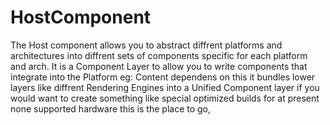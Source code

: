 # HostComponent
The Host component allows you to abstract diffrent platforms and architectures into diffrent sets of components specific for each platform and arch.
It is a Component Layer to allow you to write components that integrate into the Platform eg: Content dependens on this it bundles lower layers like
diffrent Rendering Engines into a Unified Component layer if you would want to create something like special optimized builds for at present none supported hardware
this is the place to go,
